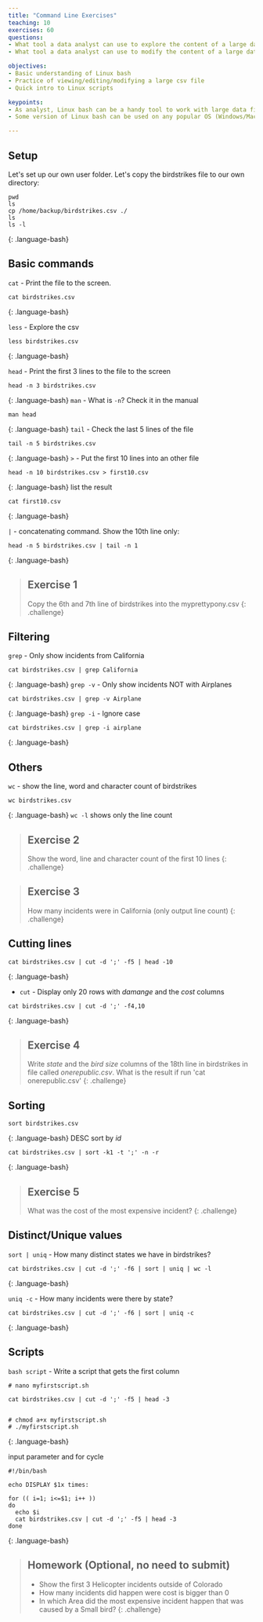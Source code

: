 ```yaml
---
title: "Command Line Exercises"
teaching: 10
exercises: 60
questions:
- What tool a data analyst can use to explore the content of a large data file? (e.g. a large CSV with hundreds of thousands of lines)
- What tool a data analyst can use to modify the content of a large data file?

objectives:
- Basic understanding of Linux bash
- Practice of viewing/editing/modifying a large csv file
- Quick intro to Linux scripts

keypoints:
- As analyst, Linux bash can be a handy tool to work with large data files 
- Some version of Linux bash can be used on any popular OS (Windows/Mac/Linux)

---
```


## Setup

Let's set up our own user folder. Let's copy the birdstrikes file to our own directory:
```
pwd
ls
cp /home/backup/birdstrikes.csv ./
ls
ls -l
```
{: .language-bash}

## Basic commands

`cat` -
Print the file to the screen.
```
cat birdstrikes.csv
```
{: .language-bash}

`less` -
Explore the csv
```
less birdstrikes.csv
```
{: .language-bash}

`head` -
Print the first 3 lines to the file to the screen
```
head -n 3 birdstrikes.csv
```
{: .language-bash}
`man` -
What is `-n`? Check it in the manual
```
man head
```
{: .language-bash}
`tail` -
Check the last 5 lines of the file
```
tail -n 5 birdstrikes.csv
```
{: .language-bash}
`>` - Put the first 10 lines into an other file
```
head -n 10 birdstrikes.csv > first10.csv
```
{: .language-bash}
list the result
```
cat first10.csv
```
{: .language-bash}

`|` - concatenating command. Show the 10th line only: 
```
head -n 5 birdstrikes.csv | tail -n 1
```
{: .language-bash}

> ## Exercise 1
> Copy the 6th and 7th line of birdstrikes into the myprettypony.csv
{: .challenge}

## Filtering

`grep` -
Only show incidents from California
```
cat birdstrikes.csv | grep California 
```
{: .language-bash}
`grep -v` -
Only show incidents NOT with Airplanes
```
cat birdstrikes.csv | grep -v Airplane
```
{: .language-bash}
`grep -i` -
Ignore case
```
cat birdstrikes.csv | grep -i airplane
```
{: .language-bash}
## Others

`wc` - show the line, word and character count of birdstrikes
```
wc birdstrikes.csv
```
{: .language-bash}
```wc -l```
shows only the line count

> ## Exercise 2
> Show the word, line and character count of the first 10 lines
{: .challenge}

> ## Exercise 3
> How many incidents were in California (only output line count)
{: .challenge}

## Cutting lines

```
cat birdstrikes.csv | cut -d ';' -f5 | head -10
```
{: .language-bash}
* `cut` - Display only 20 rows with *damange* and the *cost* columns
```
cat birdstrikes.csv | cut -d ';' -f4,10
```
{: .language-bash}

> ## Exercise 4
> Write *state* and the *bird size* columns of the 18th line in birdstrikes in file called *onerepublic.csv*. What is the result if run 'cat onerepublic.csv'
{: .challenge}

## Sorting

```
sort birdstrikes.csv
```
{: .language-bash}
DESC sort by *id*
```
cat birdstrikes.csv | sort -k1 -t ';' -n -r
```
{: .language-bash}

> ## Exercise 5
> What was the cost of the most expensive incident?
{: .challenge}

## Distinct/Unique values

`sort | uniq` - 
How many distinct states we have in birdstrikes?
```
cat birdstrikes.csv | cut -d ';' -f6 | sort | uniq | wc -l
```
{: .language-bash}

`uniq -c` -
How many incidents were there by state?
```
cat birdstrikes.csv | cut -d ';' -f6 | sort | uniq -c
```
{: .language-bash}

## Scripts

`bash script` - Write a script that gets the first column

```
# nano myfirstscript.sh

cat birdstrikes.csv | cut -d ';' -f5 | head -3


# chmod a+x myfirstscript.sh
# ./myfirstscript.sh
```
{: .language-bash}

input parameter and for cycle

```
#!/bin/bash

echo DISPLAY $1x times:

for (( i=1; i<=$1; i++ ))
do
  echo $i
  cat birdstrikes.csv | cut -d ';' -f5 | head -3
done
```
{: .language-bash}

> ## Homework (Optional, no need to submit)
> 
> * Show the first 3 Helicopter incidents outside of Colorado
> * How many incidents did happen were cost is bigger than 0
> * In which Area did the most expensive incident happen that was caused by a Small bird?
{: .challenge}

